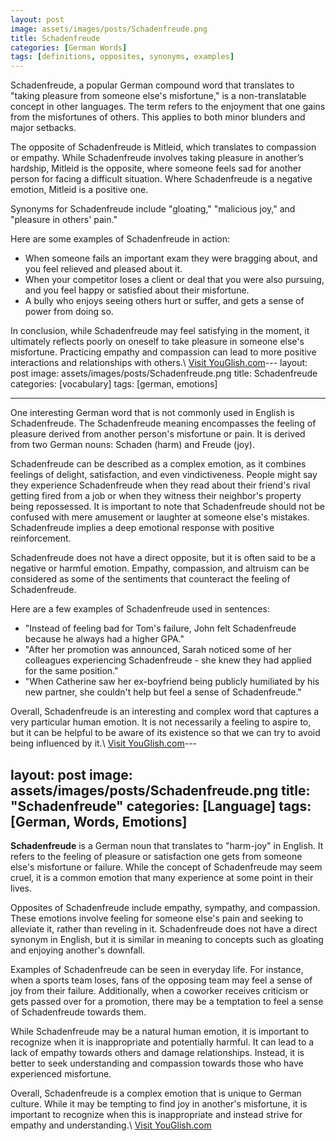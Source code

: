 ```yaml
---
layout: post
image: assets/images/posts/Schadenfreude.png
title: Schadenfreude
categories: [German Words]
tags: [definitions, opposites, synonyms, examples]
---
```


Schadenfreude, a popular German compound word that translates to "taking pleasure from someone else's misfortune," is a non-translatable concept in other languages. The term refers to the enjoyment that one gains from the misfortunes of others. This applies to both minor blunders and major setbacks.

The opposite of Schadenfreude is Mitleid, which translates to compassion or empathy. While Schadenfreude involves taking pleasure in another’s hardship, Mitleid is the opposite, where someone feels sad for another person for facing a difficult situation. Where Schadenfreude is a negative emotion, Mitleid is a positive one.

Synonyms for Schadenfreude include "gloating," "malicious joy," and "pleasure in others' pain."

Here are some examples of Schadenfreude in action: 

- When someone fails an important exam they were bragging about, and you feel relieved and pleased about it.
- When your competitor loses a client or deal that you were also pursuing, and you feel happy or satisfied about their misfortune.
- A bully who enjoys seeing others hurt or suffer, and gets a sense of power from doing so.

In conclusion, while Schadenfreude may feel satisfying in the moment, it ultimately reflects poorly on oneself to take pleasure in someone else's misfortune. Practicing empathy and compassion can lead to more positive interactions and relationships with others.\ <a id="yg-widget-0" class="youglish-widget" data-query="Schadenfreude" data-lang="german" data-components="8412" data-auto-start="0" data-bkg-color="theme_light" data-title="How%20to%20pronounce%20Schadenfreude%20in%20German"  rel="nofollow" href="https://youglish.com">Visit YouGlish.com</a><script async src="https://youglish.com/public/emb/widget.js" charset="utf-8"></script>---
layout: post
image: assets/images/posts/Schadenfreude.png
title: Schadenfreude
categories: [vocabulary]
tags: [german, emotions]

---

One interesting German word that is not commonly used in English is Schadenfreude. The Schadenfreude meaning encompasses the feeling of pleasure derived from another person's misfortune or pain. It is derived from two German nouns: Schaden (harm) and Freude (joy). 

Schadenfreude can be described as a complex emotion, as it combines feelings of delight, satisfaction, and even vindictiveness. People might say they experience Schadenfreude when they read about their friend's rival getting fired from a job or when they witness their neighbor's property being repossessed. It is important to note that Schadenfreude should not be confused with mere amusement or laughter at someone else's mistakes. Schadenfreude implies a deep emotional response with positive reinforcement.

Schadenfreude does not have a direct opposite, but it is often said to be a negative or harmful emotion. Empathy, compassion, and altruism can be considered as some of the sentiments that counteract the feeling of Schadenfreude.

Here are a few examples of Schadenfreude used in sentences:

- "Instead of feeling bad for Tom's failure, John felt Schadenfreude because he always had a higher GPA."
- "After her promotion was announced, Sarah noticed some of her colleagues experiencing Schadenfreude - she knew they had applied for the same position."
- "When Catherine saw her ex-boyfriend being publicly humiliated by his new partner, she couldn't help but feel a sense of Schadenfreude."

Overall, Schadenfreude is an interesting and complex word that captures a very particular human emotion. It is not necessarily a feeling to aspire to, but it can be helpful to be aware of its existence so that we can try to avoid being influenced by it.\ <a id="yg-widget-0" class="youglish-widget" data-query="Schadenfreude" data-lang="german" data-components="8412" data-auto-start="0" data-bkg-color="theme_light" data-title="How%20to%20pronounce%20Schadenfreude%20in%20German"  rel="nofollow" href="https://youglish.com">Visit YouGlish.com</a><script async src="https://youglish.com/public/emb/widget.js" charset="utf-8"></script>---

layout: post
image: assets/images/posts/Schadenfreude.png
title: "Schadenfreude"
categories: [Language]
tags: [German, Words, Emotions]
---

**Schadenfreude** is a German noun that translates to "harm-joy" in English. It refers to the feeling of pleasure or satisfaction one gets from someone else's misfortune or failure. While the concept of Schadenfreude may seem cruel, it is a common emotion that many experience at some point in their lives.

Opposites of Schadenfreude include empathy, sympathy, and compassion. These emotions involve feeling for someone else's pain and seeking to alleviate it, rather than reveling in it. Schadenfreude does not have a direct synonym in English, but it is similar in meaning to concepts such as gloating and enjoying another's downfall.

Examples of Schadenfreude can be seen in everyday life. For instance, when a sports team loses, fans of the opposing team may feel a sense of joy from their failure. Additionally, when a coworker receives criticism or gets passed over for a promotion, there may be a temptation to feel a sense of Schadenfreude towards them.

While Schadenfreude may be a natural human emotion, it is important to recognize when it is inappropriate and potentially harmful. It can lead to a lack of empathy towards others and damage relationships. Instead, it is better to seek understanding and compassion towards those who have experienced misfortune.

Overall, Schadenfreude is a complex emotion that is unique to German culture. While it may be tempting to find joy in another's misfortune, it is important to recognize when this is inappropriate and instead strive for empathy and understanding.\ <a id="yg-widget-0" class="youglish-widget" data-query="Schadenfreude" data-lang="german" data-components="8412" data-auto-start="0" data-bkg-color="theme_light" data-title="How%20to%20pronounce%20Schadenfreude%20in%20German"  rel="nofollow" href="https://youglish.com">Visit YouGlish.com</a><script async src="https://youglish.com/public/emb/widget.js" charset="utf-8"></script>